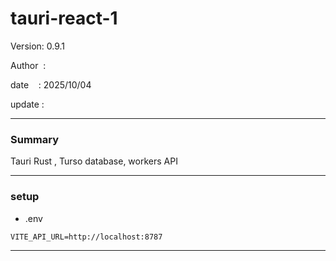 # tauri-react-1

 Version: 0.9.1

 Author  : 

 date    : 2025/10/04

 update  :

***
### Summary

Tauri Rust , Turso database, workers API

***
### setup
* .env
```
VITE_API_URL=http://localhost:8787
```

***


